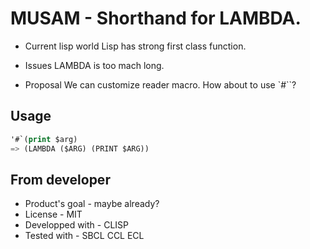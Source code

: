 # MUSAM - Shorthand for LAMBDA.

* Current lisp world
Lisp has strong first class function.

* Issues
LAMBDA is too mach long.

* Proposal
We can customize reader macro.
How about to use `#\``?

## Usage
```lisp
'#`(print $arg)
=> (LAMBDA ($ARG) (PRINT $ARG))
```

## From developer

* Product's goal - maybe already?
* License - MIT
* Developped with - CLISP
* Tested with - SBCL CCL ECL

